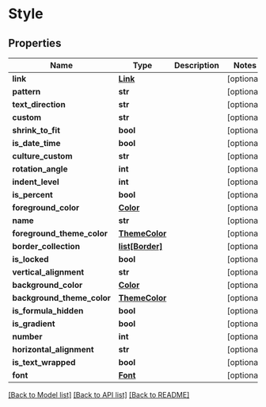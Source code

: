 # Style

## Properties
Name | Type | Description | Notes
------------ | ------------- | ------------- | -------------
**link** | [**Link**](Link.md) |  | [optional] 
**pattern** | **str** |  | [optional] 
**text_direction** | **str** |  | [optional] 
**custom** | **str** |  | [optional] 
**shrink_to_fit** | **bool** |  | [optional] 
**is_date_time** | **bool** |  | [optional] 
**culture_custom** | **str** |  | [optional] 
**rotation_angle** | **int** |  | [optional] 
**indent_level** | **int** |  | [optional] 
**is_percent** | **bool** |  | [optional] 
**foreground_color** | [**Color**](Color.md) |  | [optional] 
**name** | **str** |  | [optional] 
**foreground_theme_color** | [**ThemeColor**](ThemeColor.md) |  | [optional] 
**border_collection** | [**list[Border]**](Border.md) |  | [optional] 
**is_locked** | **bool** |  | [optional] 
**vertical_alignment** | **str** |  | [optional] 
**background_color** | [**Color**](Color.md) |  | [optional] 
**background_theme_color** | [**ThemeColor**](ThemeColor.md) |  | [optional] 
**is_formula_hidden** | **bool** |  | [optional] 
**is_gradient** | **bool** |  | [optional] 
**number** | **int** |  | [optional] 
**horizontal_alignment** | **str** |  | [optional] 
**is_text_wrapped** | **bool** |  | [optional] 
**font** | [**Font**](Font.md) |  | [optional] 

[[Back to Model list]](../README.md#documentation-for-models) [[Back to API list]](../README.md#documentation-for-api-endpoints) [[Back to README]](../README.md)


